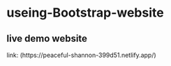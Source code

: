 # useing-Bootstrap-website

<h2>live demo website</h2>
link: (https://peaceful-shannon-399d51.netlify.app/)
